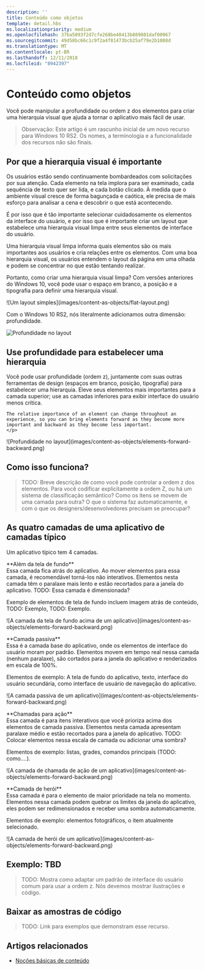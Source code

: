 ```yaml
---
description: ''
title: Conteúdo como objetos
template: detail.hbs
ms.localizationpriority: medium
ms.openlocfilehash: 37ba5093f2d7cfe268be40413b889801daf00967
ms.sourcegitcommit: 49d58bc66c1c9f2a4f81473bcb25af79e2b1088d
ms.translationtype: MT
ms.contentlocale: pt-BR
ms.lasthandoff: 12/11/2018
ms.locfileid: "8942397"
---
```

# <a name="content-as-objects"></a>Conteúdo como objetos

 

Você pode manipular a profundidade ou ordem z dos elementos para criar uma hierarquia visual que ajuda a tornar o aplicativo mais fácil de usar.  

> Observação: Este artigo é um rascunho inicial de um novo recurso para Windows 10 RS2. Os nomes, a terminologia e a funcionalidade dos recursos não são finais. 

## <a name="why-visual-hierarchy-is-important"></a>Por que a hierarquia visual é importante

Os usuários estão sendo continuamente bombardeados com solicitações por sua atenção. Cada elemento na tela implora para ser examinado, cada sequência de texto quer ser lida, e cada botão clicado. À medida que o ambiente visual cresce de forma bagunçada e caótica, ele precisa de mais esforço para analisar a cena e descobrir o que está acontecendo.  

É por isso que é tão importante selecionar cuidadosamente os elementos da interface do usuário, e por isso que é importante criar um layout que estabelece uma hierarquia visual limpa entre seus elementos de interface do usuário. <!-- Every element is competing for the user's attention, and every time you add an element, you add a mental tax to the user. -->

Uma hierarquia visual limpa informa quais elementos são os mais importantes aos usuários e cria relações entre os elementos. Com uma boa hierarquia visual, os usuários entendem o layout da página em uma olhada e podem se concentrar no que estão tentando realizar. 

<p></p>


<div class="side-by-side">
<div class="side-by-side-content">
  <div class="side-by-side-content-left">
  <p>Portanto, como criar uma hierarquia visual limpa? Com versões anteriores do Windows 10, você pode usar o espaço em branco, a posição e a tipografia para definir uma hierarquia visual. </p>
  </div>
  <div class="side-by-side-content-right">
    ![Um layout simples](images/content-as-objects/flat-layout.png)
    
  </div>
</div>
</div>

Com o Windows 10 RS2, nós literalmente adicionamos outra dimensão: profundidade. 

![Profundidade no layout](images/content-as-objects/depth-in-layout2.png)


## <a name="use-depth-to-establish-a-hierarchy"></a>Use profundidade para estabelecer uma hierarquia 

<p></p>

<div class="side-by-side">
<div class="side-by-side-content">
  <div class="side-by-side-content-left">
     <p>Você pode usar profundidade (ordem z), juntamente com suas outras ferramentas de design (espaços em branco, posição, tipografia) para estabelecer uma hierarquia. Eleve seus elementos mais importantes para a camada superior; use as camadas inferiores para exibir interface do usuário menos crítica. 

    The relative importance of an element can change throughout an experience, so you can bring elements forward as they become more important and backward as they become less important. 
    </p>
  </div>
  <div class="side-by-side-content-right">
    ![Profundidade no layout](images/content-as-objects/elements-forward-backward.png) 
    
  </div>
</div>
</div>

## <a name="how-does-it-work"></a>Como isso funciona?
> TODO: Breve descrição de como você pode controlar a ordem z dos elementos. Para você codificar explicitamente a ordem Z, ou há um sistema de classificação semântico? Como os itens se movem de uma camada para outra? O que o sistema faz automaticamente, e com o que os designers/desenvolvedores precisam se preocupar? 

## <a name="the-four-layers-of-a-typical-app-layers"></a>As quatro camadas de uma aplicativo de camadas típico

<p>Um aplicativo típico tem 4 camadas.</p>
<p></p>

<div class="side-by-side">
<div class="side-by-side-content">
  <div class="side-by-side-content-left">
  **Além da tela de fundo** <br/>
Essa camada fica atrás do aplicativo.  Ao mover elementos para essa camada, é recomendável torná-los não interativos. Elementos nesta camada têm o paralaxe mais lento e estão recortados para a janela do aplicativo. TODO: Essa camada é dimensionada? 

<p>Exemplo de elementos de tela de fundo incluem imagem atrás de conteúdo, TODO: Exemplo, TODO: Exemplo.</p>
  </div>
  <div class="side-by-side-content-right">
    ![A camada da tela de fundo acima de um aplicativo](images/content-as-objects/elements-forward-backward.png)
    
  </div>
</div>
</div>

<p></p>

<div class="side-by-side">
<div class="side-by-side-content">
  <div class="side-by-side-content-left">
  **Camada passiva** <br/>
Essa é a camada base do aplicativo, onde os elementos de interface do usuário moram por padrão.  Elementos movem em tempo real nessa camada (nenhum paralaxe), são cortados para a janela do aplicativo e renderizados em escala de 100%. 

<p>Elementos de exemplo: A tela de fundo do aplicativo, texto, interface do usuário secundária, como interface de usuário de navegação do aplicativo.</p>
  </div>
  <div class="side-by-side-content-right">
    ![A camada passiva de um aplicativo](images/content-as-objects/elements-forward-backward.png)
    
  </div>
</div>
</div>

<p></p>

<div class="side-by-side">
<div class="side-by-side-content">
  <div class="side-by-side-content-left">
  **Chamadas para ação** <br/>
Essa camada é para itens interativos que você prioriza acima dos elementos de camada passiva. Elementos nesta camada apresentam paralaxe médio e estão recortados para a janela do aplicativo. TODO: Colocar elementos nessa escala de camada ou adicionar uma sombra?

<p>Elementos de exemplo: listas, grades, comandos principais (TODO: como....).</p> 
  </div>
  <div class="side-by-side-content-right">
    ![A camada de chamada de ação de um aplicativo](images/content-as-objects/elements-forward-backward.png)
    
  </div>
</div>
</div>

<p></p>
<div class="side-by-side">
<div class="side-by-side-content">
  <div class="side-by-side-content-left">
  **Camada de herói** <br/>
Essa camada é para o elemento de maior prioridade na tela no momento.  Elementos nessa camada podem quebrar os limites da janela do aplicativo, eles podem ser redimensionados e receber uma sombra automaticamente.

<p>Elementos de exemplo: elementos fotográficos, o item atualmente selecionado.</p>  
  </div>
  <div class="side-by-side-content-right">
    ![A camada de herói de um aplicativo](images/content-as-objects/elements-forward-backward.png)
    
  </div>
</div>
</div>



<!--
Depth is meaningful; it establishes visual and interactive hierarchy for users to efficiently complete tasks. Depth orients users in our system. 
-->

## <a name="example-tbd"></a>Exemplo: TBD
> TODO: Mostra como adaptar um padrão de interface do usuário comum para usar a ordem z. Nós devemos mostrar ilustrações e código. 

## <a name="download-the-code-samples"></a>Baixar as amostras de código
>TODO: Link para exemplos que demonstram esse recurso. 


## <a name="related-articles"></a>Artigos relacionados
* [Noções básicas de conteúdo](../basics/content-basics.md)
